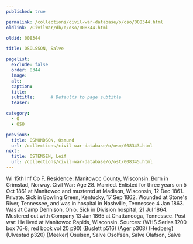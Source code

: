 ```yaml
---
published: true

permalink: /collections/civil-war-database/o/oso/008344.html
oldlink: /CivilWar/db/o/oso/008344.html

oldid: 008344

title: OSOLSSON, Salve

pagelist:
  exclude: false
  order: 8344
  image: 
  alt:
  caption:
  title:
  subtitle:      # Defaults to page subtitle
  teaser:

category: 
  - O 
  - OSO

previous:
  title: OSMUNDSON, Osmund
  url: /collections/civil-war-database/o/osm/008343.html  
next:
  title: OSTENSEN, Leif
  url: /collections/civil-war-database/o/ost/008345.html   
---
```

WI 15th Inf Co F. Residence: Manitowoc County, Wisconsin. Born in Grimstad, Norway. Civil War: Age 28. Married. Enlisted for three years on 5 Oct 1861 at Manitowoc and mustered at Madison, Wisconsin, 12 Dec 1861. Private. Sick in Bowling Green, Kentucky, 17 Sep 1862. Wounded at Stone&#39;s River, Tennessee, and was in hospital in Nashville, Tennessee 4 Jan 1863. Was at Camp Dennison, Ohio. Sick in Division hospital, 21 Jul 1864. Mustered out with Company 13 Jan 1865 at Chattanooga, Tennessee. Post war: He lived at Manitowoc Rapids, Wisconsin. Sources: (WHS Series 1200 box 76-8; red book vol 20 p90) (Buslett p516) (Ager p308) (Hedberg) (Ulvestad p320) (Meeker) &#147;Osulsen, Salve&#148; &#147;Osolfsen, Salve&#148; &#147;Olafson, Salve&#148;